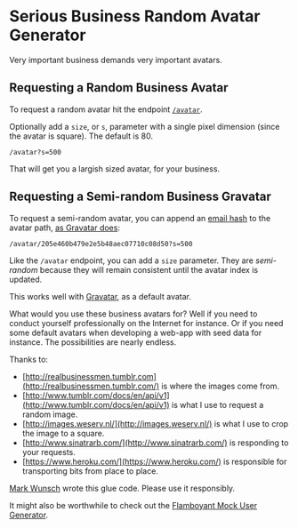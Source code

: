 # Serious Business Random Avatar Generator

Very important business demands very important avatars.

## Requesting a Random Business Avatar

To request a random avatar hit the endpoint [`/avatar`](/avatar).

Optionally add a `size`, or `s`, parameter with a single pixel dimension (since the avatar is square). The default is 80.

    /avatar?s=500

That will get you a largish sized avatar, for your business.

## Requesting a Semi-random Business Gravatar

To request a semi-random avatar, you can append an [email hash](http://en.gravatar.com/site/implement/hash/) to the avatar path, [as Gravatar does](http://en.gravatar.com/site/implement/images/):

    /avatar/205e460b479e2e5b48aec07710c08d50?s=500

Like the `/avatar` endpoint, you can add a `size` parameter. They are *semi-random* because they will remain consistent until the avatar index is updated.

This works well with [Gravatar](http://en.gravatar.com/), as a default avatar.

What would you use these business avatars for? Well if you need to conduct yourself professionally on the Internet for instance. Or if you need some default avatars when developing a web-app with seed data for instance. The possibilities are nearly endless.

Thanks to:

* [http://realbusinessmen.tumblr.com](http://realbusinessmen.tumblr.com/) is where the images come from.
* [http://www.tumblr.com/docs/en/api/v1](http://www.tumblr.com/docs/en/api/v1) is what I use to request a random image.
* [http://images.weserv.nl/](http://images.weserv.nl/) is what I use to crop the image to a square.
* [http://www.sinatrarb.com/](http://www.sinatrarb.com/) is responding to your requests.
* [https://www.heroku.com/](https://www.heroku.com/) is responsible for transporting bits from place to place.

[Mark Wunsch](http://markwunsch.com/) wrote this glue code. Please use it responsibly.

It might also be worthwhile to check out the [Flamboyant Mock User Generator](http://collegebowl.avatarpro.biz/).

